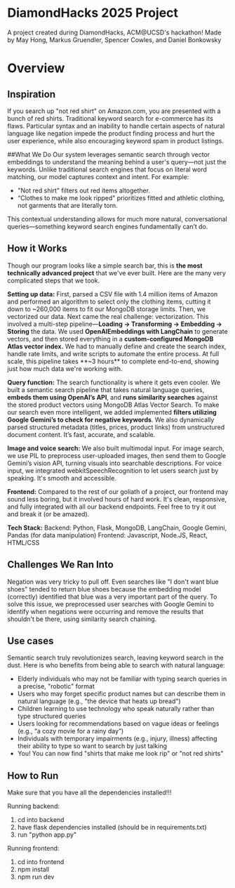 # DiamondHacks 2025 Project

A project created during DiamondHacks, ACM@UCSD's hackathon! Made by May Hong, Markus Gruendler, Spencer Cowles, and Daniel Bonkowsky

# Overview

## Inspiration
If you search up "not red shirt" on Amazon.com, you are presented with a bunch of red shirts. Traditional keyword search for e-commerce has its flaws. Particular syntax and an inability to handle certain aspects of natural language like negation impede the product finding process and hurt the user experience, while also encouraging keyword spam in product listings. 

##What We Do
Our system leverages semantic search through vector embeddings to understand the meaning behind a user's query—not just the keywords. Unlike traditional search engines that focus on literal word matching, our model captures context and intent. For example:
* "Not red shirt" filters out red items altogether.
* “Clothes to make me look ripped" prioritizes fitted and athletic clothing, not garments that are literally torn.

This contextual understanding allows for much more natural, conversational queries—something keyword search engines fundamentally can’t do.

## How it Works
Though our program looks like a simple search bar, this is **the most technically advanced project** that we've ever built. Here are the many very complicated steps that we took. 

**Setting up data:**
First, parsed a CSV file with 1.4 million items of Amazon and performed an algorithm to select only the clothing items, cutting it down to ~260,000 items to fit our MongoDB storage limits. Then, we vectorized our data. Next came the real challenge: vectorization. This involved a multi-step pipeline—**Loading → Transforming → Embedding → Storing** the data. We used **OpenAIEmbeddings with LangChain** to generate vectors, and then stored everything in a **custom-configured MongoDB Atlas vector index.** We had to manually define and create the search index, handle rate limits, and write scripts to automate the entire process. At full scale, this pipeline takes **~3 hours** to complete end-to-end, showing just how much data we're working with.

**Query function:**
The search functionality is where it gets even cooler. We built a semantic search pipeline that takes natural language queries, **embeds them using OpenAI’s API**, and **runs similarity searches** against the stored product vectors using MongoDB Atlas Vector Search. To make our search even more intelligent, we added implemented **filters utilizing Google Gemini’s to check for negative keywords**. We also dynamically parsed structured metadata (titles, prices, product links) from unstructured document content. It’s fast, accurate, and scalable.

**Image and voice search:**
We also built multimodal input. For image search, we use PIL to preprocess user-uploaded images, then send them to Google Gemini’s vision API, turning visuals into searchable descriptions. For voice input, we integrated webkitSpeechRecognition to let users search just by speaking. It's smooth and accessible.

**Frontend:**
Compared to the rest of our goliath of a project, our frontend may sound less boring, but it involved hours of hard work. It's clean, responsive, and fully integrated with all our backend endpoints. Feel free to try it out and break it (or be amazed).

**Tech Stack:**
Backend: Python, Flask, MongoDB, LangChain, Google Gemini, Pandas (for data manipulation) 
Frontend: Javascript, Node.JS, React, HTML/CSS

## Challenges We Ran Into
Negation was very tricky to pull off. Even searches like "I don't want blue shoes" tended to return blue shoes because the embedding model (correctly) identified that blue was a very important part of the query. To solve this issue, we preprocessed user searches with Google Gemini to identify when negations were occurring and remove the results that shouldn't be there, using similarity search chaining.

## Use cases
Semantic search truly revolutionizes search, leaving keyword search in the dust. Here is who benefits from being able to search with natural language:
* Elderly individuals who may not be familiar with typing search queries in a precise, "robotic" format
* Users who may forget specific product names but can describe them in natural language (e.g., "the device that heats up bread")
* Children learning to use technology who speak naturally rather than type structured queries
* Users looking for recommendations based on vague ideas or feelings (e.g., “a cozy movie for a rainy day”)
* Individuals with temporary impairments (e.g., injury, illness) affecting their ability to type so want to search by just talking
* You! You can now find "shirts that make me look rip" or "not red shirts"

## How to Run
Make sure that you have all the dependencies installed!!!

Running backend: 
1. cd into backend
2. have flask dependencies installed (should be in requirements.txt)
3. run "python app.py"

Running frontend:
1. cd into frontend
2. npm install
3. npm run dev
